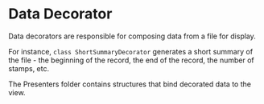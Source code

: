 # Data Decorator

Data decorators are responsible for composing data from a file for display.

For instance, `class ShortSummaryDecorator` generates a short summary of the file - the beginning of the
record, the end of the record, the number of stamps, etc. 

The Presenters folder contains structures that bind decorated data to the view.